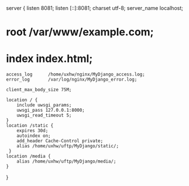 ##
server {
    listen 8081;
    listen [::]:8081;
    charset utf-8;
    server_name localhost;

#    root /var/www/example.com;
#    index index.html;

    access_log      /home/uxhw/nginx/MyDjango_access.log;
    error_log       /var/log/nginx/MyDjango_error.log;

    client_max_body_size 75M;

    location / {
        include uwsgi_params;
        uwsgi_pass 127.0.0.1:8000;
        uwsgi_read_timeout 5;
    }
    location /static {
        expires 30d;
        autoindex on;
        add_header Cache-Control private;
        alias /home/uxhw/uftp/MyDjango/static/;
     }
    location /media {
        alias /home/uxhw/uftp/MyDjango/media/;
    }
}
